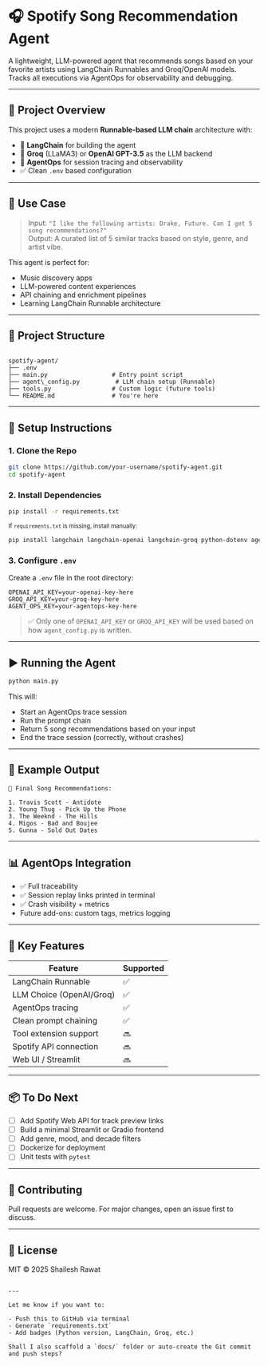 # 🎧 Spotify Song Recommendation Agent

A lightweight, LLM-powered agent that recommends songs based on your favorite artists using LangChain Runnables and Groq/OpenAI models. Tracks all executions via AgentOps for observability and debugging.

---

## 🚀 Project Overview

This project uses a modern **Runnable-based LLM chain** architecture with:

- 🔗 **LangChain** for building the agent
- 💬 **Groq** (LLaMA3) or **OpenAI GPT-3.5** as the LLM backend
- 🧠 **AgentOps** for session tracing and observability
- ✅ Clean `.env` based configuration

---

## 🧠 Use Case

> Input: `"I like the following artists: Drake, Future. Can I get 5 song recommendations?"`  
> Output: A curated list of 5 similar tracks based on style, genre, and artist vibe.

This agent is perfect for:
- Music discovery apps
- LLM-powered content experiences
- API chaining and enrichment pipelines
- Learning LangChain Runnable architecture

---

## 📁 Project Structure

```

spotify-agent/
├── .env
├── main.py                  # Entry point script
├── agent\_config.py          # LLM chain setup (Runnable)
├── tools.py                 # Custom logic (future tools)
└── README.md                # You're here

````

---

## 🔧 Setup Instructions

### 1. Clone the Repo

```bash
git clone https://github.com/your-username/spotify-agent.git
cd spotify-agent
````

### 2. Install Dependencies

```bash
pip install -r requirements.txt
```

<sub>If `requirements.txt` is missing, install manually:</sub>

```bash
pip install langchain langchain-openai langchain-groq python-dotenv agentops
```

### 3. Configure `.env`

Create a `.env` file in the root directory:

```env
OPENAI_API_KEY=your-openai-key-here
GROQ_API_KEY=your-groq-key-here
AGENT_OPS_KEY=your-agentops-key-here
```

> ✅ Only one of `OPENAI_API_KEY` or `GROQ_API_KEY` will be used based on how `agent_config.py` is written.

---

## ▶️ Running the Agent

```bash
python main.py
```

This will:

* Start an AgentOps trace session
* Run the prompt chain
* Return 5 song recommendations based on your input
* End the trace session (correctly, without crashes)

---

## 🧪 Example Output

```
🎵 Final Song Recommendations:

1. Travis Scott - Antidote
2. Young Thug - Pick Up the Phone
3. The Weeknd - The Hills
4. Migos - Bad and Boujee
5. Gunna - Sold Out Dates
```

---

## 📊 AgentOps Integration

* ✅ Full traceability
* ✅ Session replay links printed in terminal
* ✅ Crash visibility + metrics
* Future add-ons: custom tags, metrics logging

---

## 📌 Key Features

| Feature                  | Supported |
| ------------------------ | --------- |
| LangChain Runnable       | ✅         |
| LLM Choice (OpenAI/Groq) | ✅         |
| AgentOps tracing         | ✅         |
| Clean prompt chaining    | ✅         |
| Tool extension support   | 🔜        |
| Spotify API connection   | 🔜        |
| Web UI / Streamlit       | 🔜        |

---

## 📦 To Do Next

* [ ] Add Spotify Web API for track preview links
* [ ] Build a minimal Streamlit or Gradio frontend
* [ ] Add genre, mood, and decade filters
* [ ] Dockerize for deployment
* [ ] Unit tests with `pytest`

---

## 🤝 Contributing

Pull requests are welcome. For major changes, open an issue first to discuss.

---

## 📄 License

MIT © 2025 Shailesh Rawat

```

---

Let me know if you want to:

- Push this to GitHub via terminal
- Generate `requirements.txt`
- Add badges (Python version, LangChain, Groq, etc.)

Shall I also scaffold a `docs/` folder or auto-create the Git commit and push steps?

